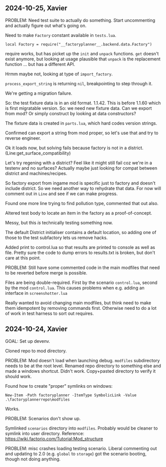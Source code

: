 ## 2024-10-25, Xavier

PROBLEM: Need test suite to actually do something. Start uncommenting and
actually figure out what's going on.

Need to make `Factory` constant available in `tests.lua`.

    local Factory = require("__factoryplanner__.backend.data.Factory")

require works, but has picket up the `init` and `unpack` functions. `get`
doesn't exist anymore, but looking at usage plausible that `unpack` is the
replacement function ... but has a different API.

Hrmm maybe not, looking at type of `import_factory`.

`process_export_string` is returning `nil`, breakpointing to step through it.

We're getting a migration failure.

So: the test fixture data is in an old format. 1.1.42. This is before 1.1.60 which is first migratable version.
So: we need new fixture data. Can we export from mod? Or simply construct by looking at data constructors?

The fixture data is created in `parts.lua`, which hard codes version strings.

Confirmed can export a string from mod proper, so let's use that and try to reverse engineer.

Ok it loads now, but solving fails because factory is not in a district. (Line:get_surface_compatibility)

Let's try regening with a district? Feel like it might still fail coz we're in a testenv and no surfaces?
Actually maybe just looking for compat between district and machines/recipes.

So factory export from ingame mod is specific just to factory and doesn't include district. So we need another way to rehydrate that data.
For now will comment out in `Line` and see if we can make progress.

Found one more line trying to find pollution type, commented that out also.

Altered test body to locate an item in the factory as a proof-of-concept.

Messy, but this _is_ technically testing something now.

The default District initialiser contains a default location, so adding one of
those to the test subfactory lets us remove hacks.

Added print to control.lua so that results are printed to console as well as file.
Pretty sure the code to dump errors to results.txt is broken, but don't care at this point.

PROBLEM: Still have some commented code in the main modfiles that need to be reverted before merge is possible.

Files are being double-required. First by the scenario `control.lua`, second by
the mod `control.lua`. This causes problems when e.g. adding an interface in
`screenshotter.lua`

Really wanted to avoid changing main modfiles, but think need to make them
idempotent by removing commands first. Otherwise need to do a lot of work in
test harness to sort out requires.

## 2024-10-24, Xavier

GOAL: Set up devenv.

Cloned repo to mod directory.

PROBLEM: Mod doesn't load when launching debug. `modfiles` subdirectory needs to
be at the root level. Renamed repo directory to something else and made a
windows shortcut. Didn't work. Copy+pasted directory to verify it should work.

Found how to create "proper" symlinks on windows:

    New-Item -Path factoryplanner -ItemType SymbolicLink -Value .\factoryplannerrepo\modfiles

Works.

PROBLEM: Scenarios don't show up.

Symlinked `scenarios` directory into `modfiles`. Probably would be cleaner to
symlink into user directory. Reference:
https://wiki.factorio.com/Tutorial:Mod_structure

PROBLEM: misc crashes loading testing scenario. Liberal commenting out and
updating to 2.0 (e.g. `global` to `storage`) got the scenario booting, though
not doing anything.